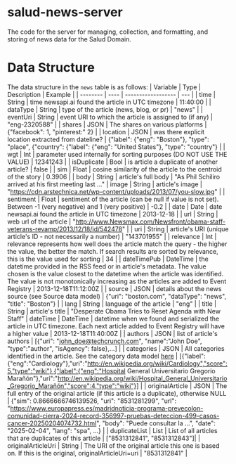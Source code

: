 # salud-news-server
The code for the server for managing, collection, and formatting, and storing of news data for the Salud Domain.


# Data Structure
The data structure in the `news` table is as follows:
| Variable | Type | Description | Example |
| -------- | ---- | ------------------ | --- |
| time     | String | time newsapi.ai found the article in UTC timezone | 11:40:00 |
| dataType | String | type of the article (news, blog, or pr) | "news" |
| eventUri | String | event URI to which the article is assigned to (if any) | "eng-2320588" |
| shares | JSON | The shares on various platforms | {"facebook": 1, "pinterest:" 2} |
| location | JSON | was there explicit location extracted from dateline? | {"label": {"eng": "Boston"}, "type": "place",  {"country": {"label": {"eng": "United States"}, "type": "country"} |
| wgt | Int | parameter used internally for sorting purposes (DO NOT USE THE VALUE) | 12341243 |
| isDuplicate | Bool | is article a duplicate of another article? | false |
| sim | Float | cosine similarity of the article to the centroid of the story | 0.3906 | 
| body | String | article's full body | "As Phil Schiliro arrived at his first meeting last ..."
| image | String | article's image | "https://cdn.arstechnica.net/wp-content/uploads/2013/07/you-slow.jpg" |
| sentiment | Float | sentiment of the article (can be null if value is not set). Between -1 (very negative) and 1 (very positive) | -0.2 |
| date | Date | date newsapi.ai found the article in UTC timezone | 2013-12-18 |
| url | String | web url of the article | "http://www.Newsmax.com/Newsfront/obama-staff-veterans-revamp/2013/12/18/id/542478" |
| uri | String | article's URI (unique article's ID - not necessarily a number) | "143701955" |
| relevance | Int | relevance represents how well does the article match the query - the higher the value, the better the match. If search results are sorted by relevance, this is the value used for sorting | 34 |
| dateTimePub | DateTime | the datetime provided in the RSS feed or in article's metadata. The value chosen is the value closest to the datetime when the article was identified. The value is not monotonically increasing as the articles are added to Event Registry | 2013-12-18T11:12:00Z |
| source | JSON | details about the news source (see Source data model) | {"uri": "boston.com", "dataType": "news", "title": "Boston"} |
| lang | String | language of the article | "eng" |
| title | String | article's title | "Desperate Obama Tries to Reset Agenda with New Staff"
| dateTime | DateTime | datetime when we found and serialized the article in UTC timezone. Each next article added to Event Registry will have a higher value | 2013-12-18T11:40:00Z |
| authors | JSON | list of article's authors | [{"uri": "john_doe@techcrunch.com", "name":"John Doe", "type":"author", "isAgency": false},...] |
| categories | JSON | All categories identified in the article. See the category data model [here](https://www.newsapi.ai/documentation?tab=data_models) | [{"label":{"eng":"Cardiology"},"uri":"http://en.wikipedia.org/wiki/Cardiology","score":5,"type":"wiki"},{"label":{"eng":"Hospital General Universitario Gregorio Marañón"},"uri":"http://en.wikipedia.org/wiki/Hospital_General_Universitario_Gregorio_Marañón","score":4,"type":"wiki"}] |
| originalArticle | JSON | The full entry of the original article (if this article is a duplicate), otherwise NULL | {"sim": 0.8666666746139526, "uri": "8531281299", "url": "https://www.europapress.es/madridnoticia-programa-prevecolon-comunidad-cierra-2024-record-356997-pruebas-deteccion-499-casos-cancer-20250204074732.html", "body": "Puede consultar la ...", "date": "2025-02-04", "lang": "spa", ...} |
| duplicateList | List | List of all articles that are duplicates of this article | ["8531312841", "8531312843"]|
| originalArticleUri | String | The URI of the original article this one is based on. If this is the original, originalArticleUri=uri | "8531312841" |
<!-- 
# Functioning
The endpoint for getting news articles for a particular keyword, date, language, location, ... is live  here `{url_webserver}/news/query`. The `{url_webserver}` can be read on the top right corner of the github repo (is not stable yet, as we might want a dedicated domain).
API docs are here `{url_webserver}/docs`.
There you also find a testing zone for a query.
An example query from the command line is as follows -->

<!-- ```bash
curl -v "https://absolute-newsapi-query-7d1dab937c32.herokuapp.com/news/query?keyword=o2&language=spa&location=Spain&date=y2023m11d01&followingdays=5&maxarticles=3"
``` -->

<!-- Which returns a result like this:

```json
[{"time":"13:08:56","dataType":"news","eventUri":null,"shares":{"facebook":6},"location":{"label":{"eng":"Málaga"},"type":"place","country":{"label":{"eng":"Spain"},"type":"country"}},"wgt":6,"isDuplicate":false,"sim":0,"body":"MÁLAGA, 2 Nov. (EUROPA PRESS) -\n\nEl Área de Deporte del Ayuntamiento de Málaga vuelve a apoyar la actividad '24 horas. Enciende la llama', que organiza la ONG Manos Unidas.\n\nEl concejal delegado de Deporte, Borja Vivas, ha presentado este jueves esta iniciativa que alcanza su undécima edición acompañado por el diputado de Deportes, Juan Rosas, y la presidenta de Manos Unidas en Málaga y Melilla, Ana Torralba.\n\nCon la frase 'Enciende tu compromiso', esta iniciativa de sensibilización se desarrollará con el mismo objetivo que en años anteriores: iluminar virtualmente el mundo para acabar, juntos, con las \"partes ensombrecidas\" que éste tiene, causadas por el hambre, las desigualdades y las injusticias que siguen existiendo hoy en día, y contra las que Manos Unidas lucha desde hace 63 años.\n\nLa acción consiste en el encendido de una vela en cualquiera de 16 centros deportivos de la ciudad que se van a implicar entre el 6 y el 12 de noviembre.\n\nCualquier persona puede sumarse a la XI edición de las '24 horas' de Manos Unidas con su foto para 'Enciende la Llama'. La forma de hacer llegar su foto es subirla directamente, a partir del 3 de noviembre, a la página web de la iniciativa: http://www.manosunidas.org/24horas. A partir del 11 de noviembre las velas se podrán ver en el mapa interactivo.\n\nIgualmente, la página web irá mostrando cómo el mapa del mundo se va iluminando con las fotografías que van llegando desde muchos lugares del planeta, formando parte, un año más, de la seña de identidad de la iniciativa: la acción 'Enciende la llama'.\n\n\"Es una acción sencilla, accesible a todos, que mediante un gesto (la toma de una fotografía con una vela encendida) busca ofrecer a la sociedad la forma de mostrar, de manera activa, su solidaridad con los países del Sur y con las personas que en ellos viven\", han señalado.\n\nLos gimnasios y centros en los que van a estar las '24 horas para iluminar el mundo' son Forus Trinidad, Forus El Torcal, Forus Conde de Guadalhorce, O2 Centro Welness El Perchel, Centro Acuático Inacua, Vals sport Churriana, Vals sport El Cónsul, Vals sport Ciudad Jardín, Vals sport Teatinos, Go Fit Segalerva, Go Fit Huellin, David Lloyd,, Polideportivo Ciudad Jardín, Club Mediterráneo, Pabellón de Deportes de la UMA y Real Club de Golf Guadalhorce.","image":"https://img.europapress.es/fotoweb/fotonoticia_20231102140152_1200.jpg","sentiment":null,"date":"2023-11-02","url":"https://www.europapress.es/andalucia/malaga-00356/noticia-centros-deportivos-malaga-suman-24-horas-enciende-llama-manos-unidas-20231102140152.html","uri":"7814621326","relevance":2,"dateTimePub":"2023-11-02T13:01:52Z","source":{"uri":"europapress.es","dataType":"news","title":"europa press"},"lang":"spa","title":"Centros deportivos de Málaga se suman a 24 horas. Enciende la llama'...","dateTime":"2023-11-02T13:08:56Z","authors":[]}]
```

### Composite keywords

Note: if you use `curl` or an equivalent tool, remember to parse the query url properly. Importantly, if you have a white space in the midst of the keyword string (such as in `"o2 iphone"`), subtistute the white space with `%20` (urls don't cope well with white spaces).
On the other hand, if you use the website interface (the one in `/docs`) to test your queries, the website will take care of that automatically.

## Deployment

The web server is launched from the `Server.jl` script.
The script accepts one input, namely the `PORT` on which to serve.
The variable `PORT` is defined by Heroku.

## API logic

The endpoint are developed in `/src` and included in the `Server.jl`.
Endpoint logic is described as swagger markdown.
**Warning** formatting errors in the docs BREAK the server, so experiment on local first!
Always refer to the [Swagger's OpenAPI documentation](https://swagger.io/docs/specification/).

## Building process

The webserver is built using an ad hoc buildpack for Julia we maintain [here](https://github.com/Baffelan/heroku-buildpack-julia/).
This compiles a sysimage of Julia and the necessary packages so that start up is faster. -->
